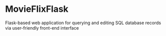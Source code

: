 # MovieFlixFlask
Flask-based web application for querying and editing SQL database records via user-friendly front-end interface

